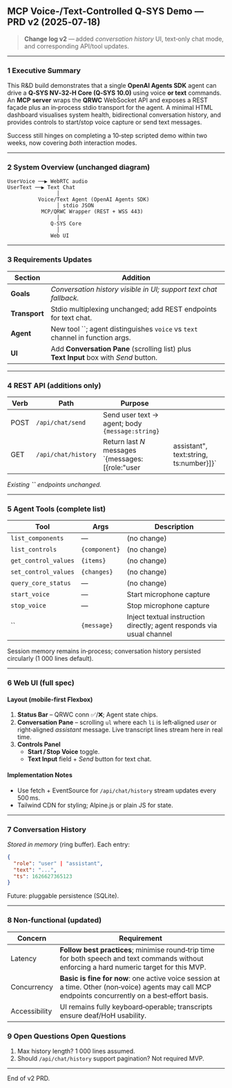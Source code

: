 ## MCP Voice‑/Text‑Controlled Q‑SYS Demo — PRD v2 (2025‑07‑18)

> **Change log v2** — added *conversation history* UI, text‑only chat mode, and corresponding API/tool updates.

---

### 1 Executive Summary

This R&D build demonstrates that a single **OpenAI Agents SDK** agent can drive a **Q‑SYS NV‑32‑H Core (Q‑SYS 10.0)** using voice **or text** commands. An **MCP server** wraps the **QRWC** WebSocket API and exposes a REST façade plus an in‑process stdio transport for the agent. A minimal HTML dashboard visualises system health, bidirectional conversation history, and provides controls to start/stop voice capture or send text messages.

Success still hinges on completing a 10‑step scripted demo within two weeks, now covering *both* interaction modes.

---

### 2 System Overview (unchanged diagram)

```
UserVoice ──▶ WebRTC audio
UserText ──▶ Text Chat
                │
          Voice/Text Agent (OpenAI Agents SDK)
                │ stdio JSON
           MCP/QRWC Wrapper (REST + WSS 443)
                │
              Q‑SYS Core
                │
              Web UI
```

---

### 3 Requirements Updates

| Section       | Addition                                                                               |
| ------------- | -------------------------------------------------------------------------------------- |
| **Goals**     | *Conversation history visible in UI; support text chat fallback.*                      |
| **Transport** | Stdio multiplexing unchanged; add REST endpoints for text chat.                        |
| **Agent**     | New tool ``; agent distinguishes `voice` vs `text` channel in function args.           |
| **UI**        | Add **Conversation Pane** (scrolling list) plus **Text Input** box with *Send* button. |

---

### 4 REST API (additions only)

| Verb | Path                | Purpose                                           |                                           |
| ---- | ------------------- | ------------------------------------------------- | ----------------------------------------- |
| POST | `/api/chat/send`    | Send user text → agent; body `{message:string}`   |                                           |
| GET  | `/api/chat/history` | Return last *N* messages \`{messages:[{role:"user | assistant", text\:string, ts\:number}]}\` |

*Existing **``** endpoints unchanged.*

---

### 5 Agent Tools (complete list)

| Tool                 | Args          | Description                                                           |
| -------------------- | ------------- | --------------------------------------------------------------------- |
| `list_components`    | —             | (no change)                                                           |
| `list_controls`      | `{component}` | (no change)                                                           |
| `get_control_values` | `{items}`     | (no change)                                                           |
| `set_control_values` | `{changes}`   | (no change)                                                           |
| `query_core_status`  | —             | (no change)                                                           |
| `start_voice`        | —             | Start microphone capture                                              |
| `stop_voice`         | —             | Stop microphone capture                                               |
| ``                   | `{message}`   | Inject textual instruction directly; agent responds via usual channel |

Session memory remains in‑process; conversation history persisted circularly (1 000 lines default).

---

### 6 Web UI (full spec)

#### Layout (mobile‑first Flexbox)

1. **Status Bar** – QRWC conn ✅/❌; Agent state chips.
2. **Conversation Pane** – scrolling `ul` where each `li` is left‑aligned *user* or right‑aligned *assistant* message. Live transcript lines stream here in real time.
3. **Controls Panel**
   - **Start / Stop Voice** toggle.
   - **Text Input** field + *Send* button for text chat.

#### Implementation Notes

- Use fetch + EventSource for `/api/chat/history` stream updates every 500 ms.
- Tailwind CDN for styling; Alpine.js or plain JS for state.

---

### 7 Conversation History

*Stored in memory* (ring buffer). Each entry:

```json
{
  "role": "user" | "assistant",
  "text": "...",
  "ts": 1626627365123
}
```

Future: pluggable persistence (SQLite).

---

### 8 Non‑functional (updated)

| Concern       | Requirement                                                                                                                                         |
| ------------- | --------------------------------------------------------------------------------------------------------------------------------------------------- |
| Latency       | **Follow best practices**; minimise round‑trip time for both speech and text commands without enforcing a hard numeric target for this MVP.         |
| Concurrency   | **Basic is fine for now**: one active voice session at a time. Other (non‑voice) agents may call MCP endpoints concurrently on a best‑effort basis. |
| Accessibility | UI remains fully keyboard‑operable; transcripts ensure deaf/HoH usability.                                                                          |

### 9 Open Questions Open Questions

1. Max history length? 1 000 lines assumed.
2. Should `/api/chat/history` support pagination? Not required MVP.

---

End of v2 PRD.

